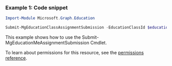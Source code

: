 ### Example 1: Code snippet

```powershellImport-Module Microsoft.Graph.Education

Submit-MgEducationClassAssignmentSubmission -EducationClassId $educationClassId -EducationAssignmentId $educationAssignmentId -EducationSubmissionId $educationSubmissionId
```
This example shows how to use the Submit-MgEducationMeAssignmentSubmission Cmdlet.
To learn about permissions for this resource, see the [permissions reference](/graph/permissions-reference).

